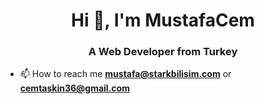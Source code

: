 <h1 align="center">Hi 👋, I'm MustafaCem</h1>
<h3 align="center">A Web Developer from Turkey</h3>


- 📫 How to reach me **mustafa@starkbilisim.com** or **cemtaskin36@gmail.com**
